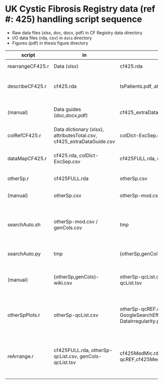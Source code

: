 # UK Cystic Fibrosis Registry data (ref \#: 425) handling script sequence

- Raw data files (xlsx, doc, docx, pdf) in CF Registry data directory
- I/O data files (rda, csv) in `data` directory
- Figures (pdf) in thesis figure directory

script | in | out | desc
--- | --- | --- | ---
rearrangeCF425.r | Data (xlsx) | cf425.rda | convert raw data to RData (0.5hr runtime)
describeCF425.r | cf425.rda | tsPatients.pdf, attributesTotal.csv | data time-series descriptions (time-series plot, overall column data structure)
(manual) | Data guides (doc,docx,pdf) | cf425\_extraDataGuide.csv | reference R-readable column names source \& meaning from given documents
colRefCF425.r | Data dictionary (xlsx), attributesTotal.csv, cf425\_extraDataGuide.csv | colDict-ExcSep.csv | generate column names equivalence table for UKCF-Reg data
dataMapCF425.r | cf425.rda, colDict-ExcSep.csv | cf425FULL.rda, genCols.csv | remap full data into one dataframe by regid and year (tabulate medication record)
otherSp.r | cf425FULL.rda | otherSp.csv | extract other species record
(manual) | otherSp.csv | otherSp-mod.csv | filter searchable names: include antimicrobial resistence
searchAuto.sh | otherSp-mod.csv / genCols.csv | tmp | generate unique text list temporary for Wikipedia search (optimize reproducibility, traceability and efficiency trade-off)
searchAuto.py | tmp | {otherSp,genCols}-wiki.csv | text correction using mostly reproducible Wikipedia search top hit
(manual) | {otherSp,genCols}-wiki.csv | otherSp-qcList.csv, genCols-qcList.tsv | quality check automated search result; manual evaluation used [duckduckgo](https://duckduckgo.com/) search engine
otherSpPlots.r | otherSp-qcList.csv | otherSp-qcREF.csv, GoogleSearchEfficiency.pdf, DataIrregularity.pdf | (construct a reference frame for other species), summarise efficiency and effort for the manual text correction process
reArrange.r | cf425FULL.rda, otherSp-qcList.csv, genCols-qcList.tsv | cf425MedMic.rda, {otherSp-qcREF,cf425Medic,cf425Micro}.csv | rearrange columns to medical,microbe dataframes (data sort log: Rscript reArrange.r >> ../data/reArrangeRec.txt; 0.5hr runtime)
